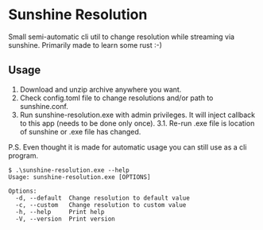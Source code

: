 # Sunshine Resolution
Small semi-automatic cli util to change resolution while streaming via sunshine.
Primarily made to learn some rust :-)

## Usage
1. Download and unzip archive anywhere you want.
2. Check config.toml file to change resolutions and/or path to sunshine.conf.
3. Run sunshine-resolution.exe with admin privileges. It will inject callback to this app (needs to be done only once).
   3.1. Re-run .exe file is location of sunshine or .exe file has changed.

P.S. Even thought it is made for automatic usage you can still use as a cli program.
```
$ .\sunshine-resolution.exe --help
Usage: sunshine-resolution.exe [OPTIONS]

Options:
  -d, --default  Change resolution to default value
  -c, --custom   Change resolution to custom value
  -h, --help     Print help
  -V, --version  Print version
```
